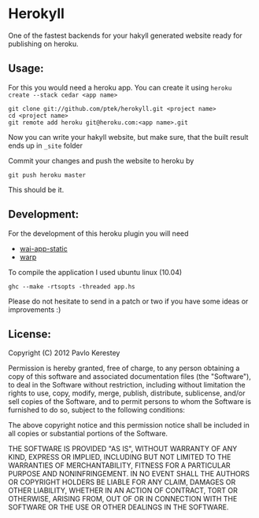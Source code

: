 Herokyll
========

One of the fastest backends for your hakyll generated website ready for publishing on heroku.

Usage:
------

For this you would need a heroku app. You can create it using `heroku create --stack cedar <app name>`

    git clone git://github.com/ptek/herokyll.git <project name>
    cd <project name>
    git remote add heroku git@heroku.com:<app name>.git
    
Now you can write your hakyll website, but make sure, that the built result ends up in `_site` folder

Commit your changes and push the website to heroku by

    git push heroku master
    
This should be it.

Development:
------------

For the development of this heroku plugin you will need 

* [wai-app-static](http://hackage.haskell.org/package/wai-app-static)
* [warp](http://hackage.haskell.org/package/warp)

To compile the application I used ubuntu linux (10.04)
    
    ghc --make -rtsopts -threaded app.hs

Please do not hesitate to send in a patch or two if you have some ideas or improvements :)

License:
--------

Copyright (C) 2012 Pavlo Kerestey

Permission is hereby granted, free of charge, to any person obtaining a copy of this software and associated documentation files (the "Software"), to deal in the Software without restriction, including without limitation the rights to use, copy, modify, merge, publish, distribute, sublicense, and/or sell copies of the Software, and to permit persons to whom the Software is furnished to do so, subject to the following conditions:

The above copyright notice and this permission notice shall be included in all copies or substantial portions of the Software.

THE SOFTWARE IS PROVIDED "AS IS", WITHOUT WARRANTY OF ANY KIND, EXPRESS OR IMPLIED, INCLUDING BUT NOT LIMITED TO THE WARRANTIES OF MERCHANTABILITY, FITNESS FOR A PARTICULAR PURPOSE AND NONINFRINGEMENT. IN NO EVENT SHALL THE AUTHORS OR COPYRIGHT HOLDERS BE LIABLE FOR ANY CLAIM, DAMAGES OR OTHER LIABILITY, WHETHER IN AN ACTION OF CONTRACT, TORT OR OTHERWISE, ARISING FROM, OUT OF OR IN CONNECTION WITH THE SOFTWARE OR THE USE OR OTHER DEALINGS IN THE SOFTWARE.
